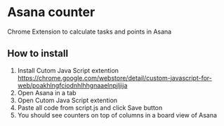 # Asana counter
Chrome Extension to calculate tasks and points in Asana
## How to install
1. Install Cutom Java Script extention https://chrome.google.com/webstore/detail/custom-javascript-for-web/poakhlngfciodnhlhhgnaaelnpjljija
2. Open Asana in a tab
3. Open Cutom Java Script extention
4. Paste all code from script.js and click Save button
5. You should see counters on top of columns in a board view of Asana
